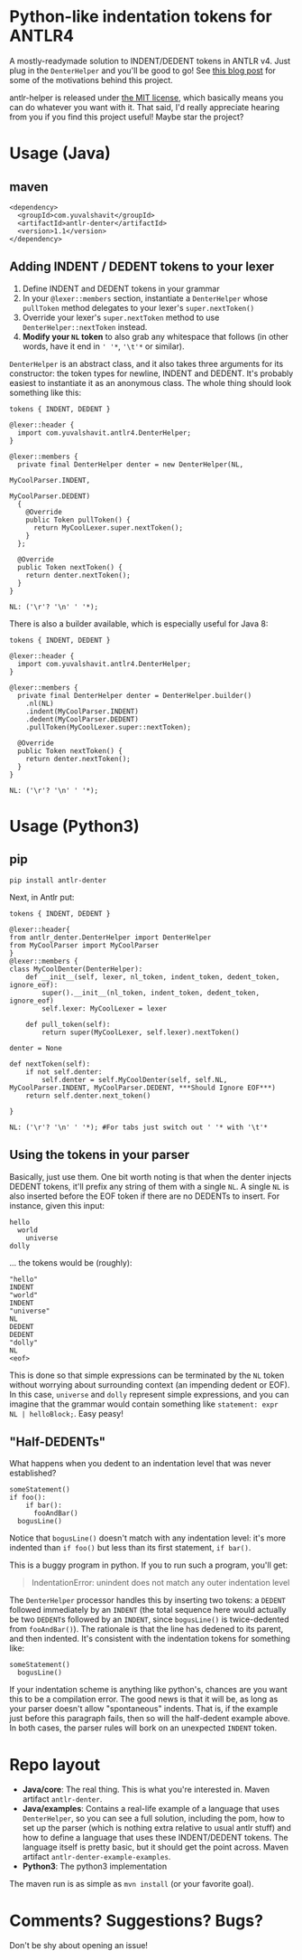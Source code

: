 Python-like indentation tokens for ANTLR4
=========================================

A mostly-readymade solution to INDENT/DEDENT tokens in ANTLR v4. Just plug in the `DenterHelper` and you'll be good to go! See [this blog post](http://blog.yuvalshavit.com/2014/02/python-like-indentation-using-antlr4.html) for some of the motivations behind this project.

antlr-helper is released under [the MIT license](http://opensource.org/licenses/MIT), which basically means you can do whatever you want with it. That said, I'd really appreciate hearing from you if you find this project useful! Maybe star the project?

Usage (Java)
=====

maven
-----

    <dependency>
      <groupId>com.yuvalshavit</groupId>
      <artifactId>antlr-denter</artifactId>
      <version>1.1</version>
    </dependency>

Adding INDENT / DEDENT tokens to your lexer
-------------------------------------------

1. Define INDENT and DEDENT tokens in your grammar
2. In your `@lexer::members` section, instantiate a `DenterHelper` whose `pullToken` method delegates to your lexer's `super.nextToken()`
3. Override your lexer's `super.nextToken` method to use `DenterHelper::nextToken` instead.
4. **Modify your `NL` token** to also grab any whitespace that follows (in other words, have it end in `' '*`, `'\t'*` or similar).

`DenterHelper` is an abstract class, and it also takes three arguments for its constructor: the token types for newline, INDENT and DEDENT. It's probably easiest to instantiate it as an anonymous class. The whole thing should look something like this:

    tokens { INDENT, DEDENT }
    
    @lexer::header {
      import com.yuvalshavit.antlr4.DenterHelper;
    }

    @lexer::members {
      private final DenterHelper denter = new DenterHelper(NL,
                                                           MyCoolParser.INDENT,
                                                           MyCoolParser.DEDENT)
      {
        @Override
        public Token pullToken() {
          return MyCoolLexer.super.nextToken();
        }
      };
    
      @Override
      public Token nextToken() {
        return denter.nextToken();
      }
    }

    NL: ('\r'? '\n' ' '*);

There is also a builder available, which is especially useful for Java 8:

    tokens { INDENT, DEDENT }
    
    @lexer::header {
      import com.yuvalshavit.antlr4.DenterHelper;
    }

    @lexer::members {
      private final DenterHelper denter = DenterHelper.builder()
        .nl(NL)
        .indent(MyCoolParser.INDENT)
        .dedent(MyCoolParser.DEDENT)
        .pullToken(MyCoolLexer.super::nextToken);
    
      @Override
      public Token nextToken() {
        return denter.nextToken();
      }
    }

    NL: ('\r'? '\n' ' '*);
	
Usage (Python3)
=====

pip
-----
```
pip install antlr-denter
```
Next, in Antlr put:
```
tokens { INDENT, DEDENT }

@lexer::header{
from antlr_denter.DenterHelper import DenterHelper
from MyCoolParser import MyCoolParser
}
@lexer::members {
class MyCoolDenter(DenterHelper):
    def __init__(self, lexer, nl_token, indent_token, dedent_token, ignore_eof):
        super().__init__(nl_token, indent_token, dedent_token, ignore_eof)
        self.lexer: MyCoolLexer = lexer

    def pull_token(self):
        return super(MyCoolLexer, self.lexer).nextToken()

denter = None

def nextToken(self):
    if not self.denter:
        self.denter = self.MyCoolDenter(self, self.NL, MyCoolParser.INDENT, MyCoolParser.DEDENT, ***Should Ignore EOF***)
    return self.denter.next_token()

}

NL: ('\r'? '\n' ' '*); #For tabs just switch out ' '* with '\t'*
```

Using the tokens in your parser
-------------------------------

Basically, just use them. One bit worth noting is that when the denter injects DEDENT tokens, it'll prefix any string of them with a single `NL`. A single `NL` is also inserted before the EOF token if there are no DEDENTs to insert. For instance, given this input:

    hello
      world
        universe
    dolly

... the tokens would be (roughly):

    "hello"
    INDENT
    "world"
    INDENT
    "universe"
    NL
    DEDENT
    DEDENT
    "dolly"
    NL
    <eof>

This is done so that simple expressions can be terminated by the `NL` token without worrying about surrounding context (an impending dedent or EOF). In this case, `universe` and `dolly` represent simple expressions, and you can imagine that the grammar would contain something like `statement: expr  NL | helloBlock;`. Easy peasy!

"Half-DEDENTs"
--------------

What happens when you dedent to an indentation level that was never established?

    someStatement()
    if foo():
        if bar():
          fooAndBar()
      bogusLine()

Notice that `bogusLine()` doesn't match with any indentation level: it's more indented than `if foo()` but less than its first statement, `if bar()`.

This is a buggy program in python. If you to run such a program, you'll get:

> IndentationError: unindent does not match any outer indentation level

The `DenterHelper` processor handles this by inserting two tokens: a `DEDENT` followed immediately by an `INDENT` (the total sequence here would actually be two `DEDENT`s followed by an `INDENT`, since `bogusLine()` is twice-dedented from `fooAndBar()`). The rationale is that the line has dedened to its parent, and then indented. It's consistent with the indentation tokens for something like:

    someStatement()
      bogusLine()

If your indentation scheme is anything like python's, chances are you want this to be a compilation error. The good news is that it will be, as long as your parser doesn't allow "spontaneous" indents. That is, if the example just before this paragraph fails, then so will the half-dedent example above. In both cases, the parser rules will bork on an unexpected `INDENT` token.

Repo layout
===========
- **Java/core**: The real thing. This is what you're interested in. Maven artifact `antlr-denter`.
- **Java/examples**: Contains a real-life example of a language that uses `DenterHelper`, so you can see a full solution, including the pom, how to set up the parser (which is nothing extra relative to usual antlr stuff) and how to define a language that uses these INDENT/DEDENT tokens. The language itself is pretty basic, but it should get the point across. Maven artifact `antlr-denter-example-examples`.
- **Python3**: The python3 implementation

The maven run is as simple as `mvn install` (or your favorite goal).

Comments? Suggestions? Bugs?
============================
Don't be shy about opening an issue!
